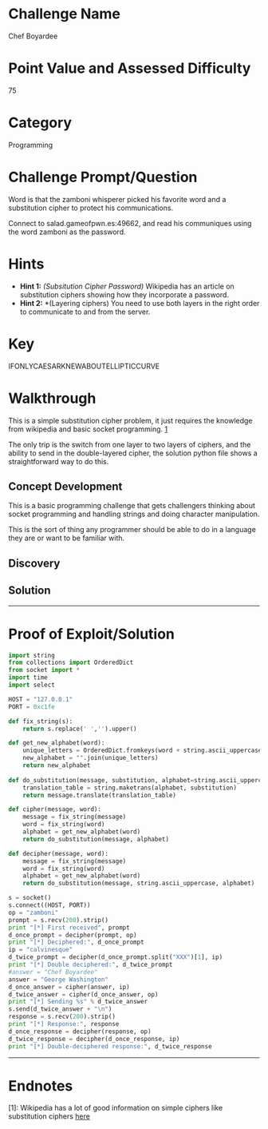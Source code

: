 # Challenge Name
Chef Boyardee

# Point Value and Assessed Difficulty
75

# Category
Programming

# Challenge Prompt/Question
Word is that the zamboni whisperer picked his favorite word and a substitution cipher to protect his communications.

Connect to salad.gameofpwn.es:49662, and read his communiques using the word zamboni as the password.

# Hints

* __Hint 1:__ *(Subsitution Cipher Password)* Wikipedia has an article on substitution ciphers showing how they incorporate a password.
* __Hint 2:__ *(Layering ciphers) You need to use both layers in the right order to communicate to and from the server.

# Key
IFONLYCAESARKNEWABOUTELLIPTICCURVE

# Walkthrough
This is a simple substitution cipher problem, it just requires the knowledge from wikipedia and basic socket programming. [1](#endnote1)

The only trip is the switch from one layer to two layers of ciphers, and the ability to send in the double-layered cipher, the solution python file shows a straightforward way to do this.


## Concept Development

This is a basic programming challenge that gets challengers thinking about socket programming and handling strings and doing character manipulation.

This is the sort of thing any programmer should be able to do in a language they are or want to be familiar with.

## Discovery


## Solution

----

# Proof of Exploit/Solution

```python
import string
from collections import OrderedDict
from socket import *
import time
import select

HOST = "127.0.0.1"
PORT = 0xc1fe

def fix_string(s):
    return s.replace(' ','').upper()

def get_new_alphabet(word):
    unique_letters = OrderedDict.fromkeys(word + string.ascii_uppercase).keys()
    new_alphabet = "".join(unique_letters)
    return new_alphabet
    
def do_substitution(message, substitution, alphabet=string.ascii_uppercase):
    translation_table = string.maketrans(alphabet, substitution)
    return message.translate(translation_table)

def cipher(message, word):
    message = fix_string(message)
    word = fix_string(word)
    alphabet = get_new_alphabet(word)
    return do_substitution(message, alphabet)

def decipher(message, word):
    message = fix_string(message)
    word = fix_string(word)
    alphabet = get_new_alphabet(word)
    return do_substitution(message, string.ascii_uppercase, alphabet)

s = socket()
s.connect((HOST, PORT))
op = "zamboni"
prompt = s.recv(200).strip()
print "[*] First received", prompt
d_once_prompt = decipher(prompt, op)
print "[*] Deciphered:", d_once_prompt
ip = "calvinesque"
d_twice_prompt = decipher(d_once_prompt.split("XXX")[1], ip)
print "[*] Double deciphered:", d_twice_prompt
#answer = "Chef Boyardee"
answer = "George Washington"
d_once_answer = cipher(answer, ip)
d_twice_answer = cipher(d_once_answer, op)
print "[*] Sending %s" % d_twice_answer
s.send(d_twice_answer + "\n")
response = s.recv(200).strip()
print "[*] Response:", response
d_once_response = decipher(response, op)
d_twice_response = decipher(d_once_response, ip)
print "[*] Double-deciphered response:", d_twice_response

```

----

# Endnotes

<a name="endnote1">[1]</a>: Wikipedia has a lot of good information on simple ciphers like substitution ciphers [here](https://en.wikipedia.org/wiki/Substitution_cipher)
